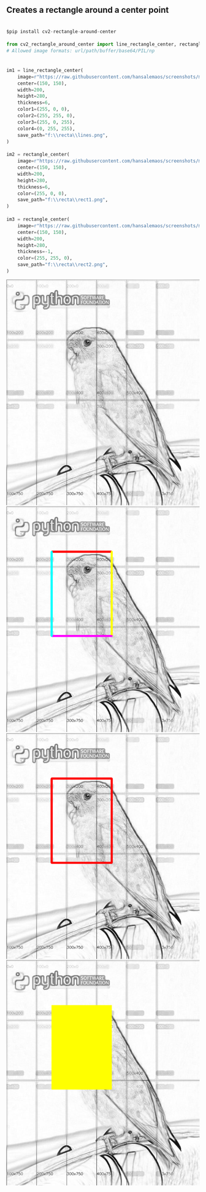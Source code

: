 <h2>Creates a rectangle around a center point</h2>


```python

$pip install cv2-rectangle-around-center

from cv2_rectangle_around_center import line_rectangle_center, rectangle_center
# Allowed image formats: url/path/buffer/base64/PIL/np


im1 = line_rectangle_center(
    image=r"https://raw.githubusercontent.com/hansalemaos/screenshots/main/diff.png",
    center=(150, 150),
    width=200,
    height=280,
    thickness=6,
    color1=(255, 0, 0),
    color2=(255, 255, 0),
    color3=(255, 0, 255),
    color4=(0, 255, 255),
    save_path="f:\\recta\\lines.png",
)

im2 = rectangle_center(
    image=r"https://raw.githubusercontent.com/hansalemaos/screenshots/main/diff.png",
    center=(150, 150),
    width=200,
    height=280,
    thickness=6,
    color=(255, 0, 0),
    save_path="f:\\recta\\rect1.png",
)

im3 = rectangle_center(
    image=r"https://raw.githubusercontent.com/hansalemaos/screenshots/main/diff.png",
    center=(150, 150),
    width=200,
    height=280,
    thickness=-1,
    color=(255, 255, 0),
    save_path="f:\\recta\\rect2.png",
)

```

<img src="https://raw.githubusercontent.com/hansalemaos/screenshots/main/diff.png"/>


<img src="https://github.com/hansalemaos/screenshots/raw/main/lines.png"/>


<img src="https://github.com/hansalemaos/screenshots/raw/main/rect1.png"/>



<img src="https://github.com/hansalemaos/screenshots/raw/main/rect2.png"/>